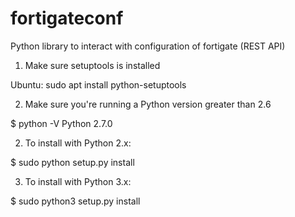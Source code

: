 # fortigateconf
Python library to interact with configuration of fortigate (REST API)
1. Make sure setuptools is installed

Ubuntu: sudo apt install python-setuptools

2. Make sure you're running a Python version greater than 2.6

$ python -V
Python 2.7.0

2. To install with Python 2.x:

  $ sudo python setup.py install

3. To install with Python 3.x:

  $ sudo python3 setup.py install

